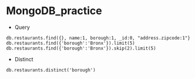 # MongoDB_practice
- Query
```
db.restaurants.find({}, name:1, borough:1, _id:0, "address.zipcode:1"}
db.restaurants.find({'borough':'Bronx'}).limit(5)
db.restaurants.find({'borough':'Bronx'}).skip(2).limit(5)
```
- Distinct
```
db.restaurants.distinct('borough')
